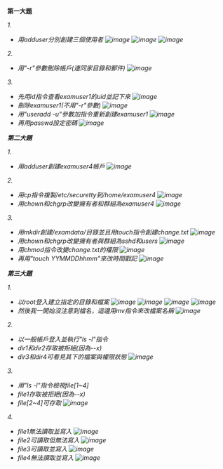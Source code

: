﻿<strong>第一大題</strong>

<em>1.<em>
+ 用adduser分別創建三個使用者
![image](https://github.com/j6s94e04/107-1-ntcu-linux/blob/HW-3/ACS107103/kali-2018-10-23-19-16-21.png)
![image](https://github.com/j6s94e04/107-1-ntcu-linux/blob/HW-3/ACS107103/kali-2018-10-23-19-18-04.png)
![image](https://github.com/j6s94e04/107-1-ntcu-linux/blob/HW-3/ACS107103/kali-2018-10-23-19-18-37.png)

<em>2.<em>
+ 用"-r"參數刪除帳戶(連同家目錄和郵件)
![image](https://github.com/j6s94e04/107-1-ntcu-linux/blob/HW-3/ACS107103/kali-2018-10-23-19-28-57.png)

<em>3.<em>
+ 先用id指令查看examuser1的uid並記下來
![image](https://github.com/j6s94e04/107-1-ntcu-linux/blob/HW-3/ACS107103/kali-2018-10-23-19-40-43.png)
+ 刪除examuser1(不用"-r"參數)
![image](https://github.com/j6s94e04/107-1-ntcu-linux/blob/HW-3/ACS107103/kali-2018-10-23-19-46-56.png)
+ 用"useradd -u"參數加指令重新創建examuser1
![image](https://github.com/j6s94e04/107-1-ntcu-linux/blob/HW-3/ACS107103/kali-2018-10-23-19-48-46.png)
+ 再用passwd設定密碼
![image](https://github.com/j6s94e04/107-1-ntcu-linux/blob/HW-3/ACS107103/kali-2018-10-23-19-49-42.png)

<strong>第二大題</strong>

<em>1.<em>
+ 用adduser創建examuser4帳戶
![image](https://github.com/j6s94e04/107-1-ntcu-linux/blob/HW-3/ACS107103/kali-2018-10-23-19-54-18.png)

<em>2.<em>
+ 用cp指令複製/etc/securetty到/home/examuser4
![image](https://github.com/j6s94e04/107-1-ntcu-linux/blob/HW-3/ACS107103/kali-2018-10-23-19-59-08.png)
+ 用chown和chgrp改變擁有者和群組為examuser4
![image](https://github.com/j6s94e04/107-1-ntcu-linux/blob/HW-3/ACS107103/kali-2018-10-23-20-01-26.png)

<em>3.<em>
+ 用mkdir創建/examdata/目錄並且用touch指令創建change.txt
![image](https://github.com/j6s94e04/107-1-ntcu-linux/blob/HW-3/ACS107103/kali-2018-10-23-20-04-28.png)
+ 用chown和chgrp改變擁有者與群組為sshd和users
![image](https://github.com/j6s94e04/107-1-ntcu-linux/blob/HW-3/ACS107103/kali-2018-10-23-20-09-18.png)
+ 用chmod指令改變change.txt的權限
![image](https://github.com/j6s94e04/107-1-ntcu-linux/blob/HW-3/ACS107103/kali-2018-10-23-20-12-24.png)
+ 再用"touch YYMMDDhhmm"來改時間戳記
![image](https://github.com/j6s94e04/107-1-ntcu-linux/blob/HW-3/ACS107103/kali-2018-10-23-20-15-13.png)

<strong>第三大題</strong>

<em>1.<em>
+ 以root登入建立指定的目錄和檔案
![image](https://github.com/j6s94e04/107-1-ntcu-linux/blob/HW-3/ACS107103/kali-2018-10-23-20-26-09.png)
![image](https://github.com/j6s94e04/107-1-ntcu-linux/blob/HW-3/ACS107103/kali-2018-10-23-20-28-39.png)
![image](https://github.com/j6s94e04/107-1-ntcu-linux/blob/HW-3/ACS107103/kali-2018-10-23-20-34-39.png)
![image](https://github.com/j6s94e04/107-1-ntcu-linux/blob/HW-3/ACS107103/kali-2018-10-23-20-37-29.png)
+ 然後我一開始沒注意到檔名，這邊用mv指令來改檔案名稱
![image](https://github.com/j6s94e04/107-1-ntcu-linux/blob/HW-3/ACS107103/kali-2018-10-23-20-51-47.png)

<em>2.<em>
+ 以一般帳戶登入並執行"ls -l"指令
+ dir1和dir2存取被拒絕(因為--x)
+ dir3和dir4可看見其下的檔案與權限狀態
![image](https://github.com/j6s94e04/107-1-ntcu-linux/blob/HW-3/ACS107103/kali-2018-10-23-21-23-15.png)

<em>3.<em>
+ 用"ls -l"指令檢視file[1~4]
+ file1存取被拒絕(因為--x)
+ file[2~4]可存取
![image](https://github.com/j6s94e04/107-1-ntcu-linux/blob/HW-3/ACS107103/kali-2018-10-23-21-24-38.png)

<em>4.<em>
+ file1無法讀取並寫入
![image](https://github.com/j6s94e04/107-1-ntcu-linux/blob/HW-3/ACS107103/kali-2018-10-23-21-25-47.png)
+ file2可讀取但無法寫入
![image](https://github.com/j6s94e04/107-1-ntcu-linux/blob/HW-3/ACS107103/kali-2018-10-23-21-26-35.png)
+ file3可讀取並寫入
![image](https://github.com/j6s94e04/107-1-ntcu-linux/blob/HW-3/ACS107103/kali-2018-10-23-21-27-20.png)
+ file4無法讀取並寫入
![image](https://github.com/j6s94e04/107-1-ntcu-linux/blob/HW-3/ACS107103/kali-2018-10-23-21-27-47.png)
